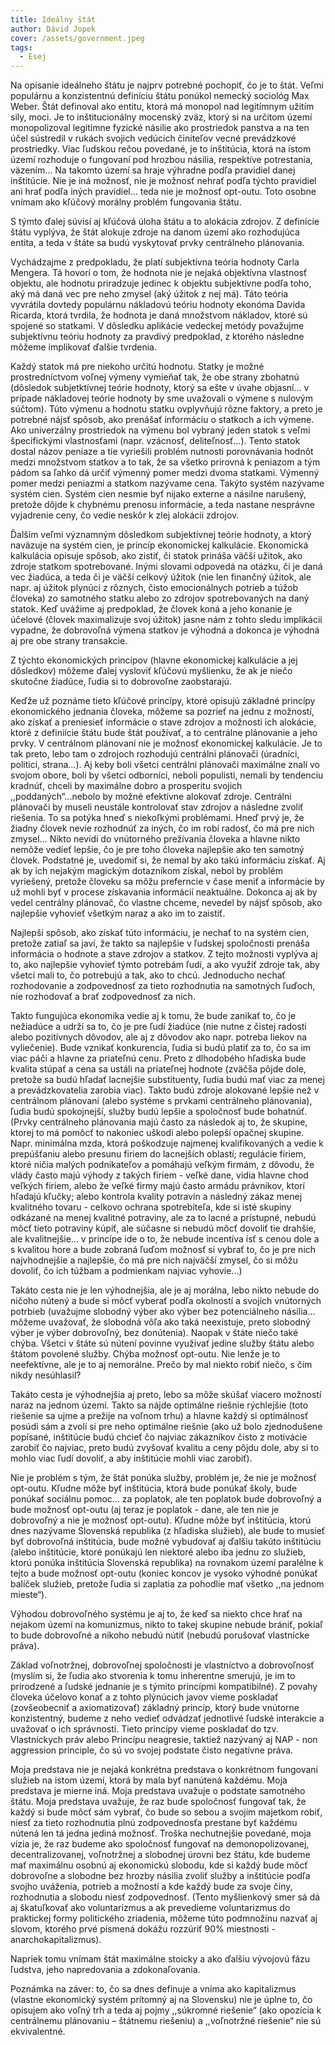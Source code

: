 ```yaml
---
title: Ideálny štát
author: Dávid Jopek
cover: /assets/government.jpeg
tags:
  - Esej
---
```

Na opísanie ideálneho štátu je najprv potrebné pochopiť, čo je to štát. Veľmi populárnu a konzistentnú definíciu štátu ponúkol nemecký sociológ Max Weber. Štát definoval ako entitu, ktorá má monopol nad legitímnym užitím sily, moci. Je to inštitucionálny mocenský zväz, ktorý si na určitom území monopolizoval legitímne fyzické násilie ako prostriedok panstva a na ten účel sústredil v rukách svojich vedúcich činiteľov vecné prevádzkové prostriedky. Viac ľudskou rečou povedané, je to inštitúcia, ktorá na istom území rozhoduje o fungovaní pod hrozbou násilia, respektíve potrestania, väzením… Na takomto území sa hraje výhradne podľa pravidiel danej inštitúcie. Nie je iná možnosť, nie je možnosť nehrať podľa týchto pravidiel ani hrať podľa iných pravidiel… teda nie je možnosť opt-outu. Toto osobne vnímam ako kľúčový morálny problém fungovania štátu. 

S týmto ďalej súvisí aj kľúčová úloha štátu a to alokácia zdrojov. Z definície štátu vyplýva, že štát alokuje zdroje na danom území ako rozhodujúca entita, a teda v štáte sa budú vyskytovať prvky centrálneho plánovania.

Vychádzajme z predpokladu, že platí subjektívna teória hodnoty Carla Mengera. Tá hovorí o tom, že hodnota nie je nejaká objektívna vlastnosť objektu, ale hodnotu priradzuje jedinec k objektu subjektívne podľa toho, aký má daná vec pre neho zmysel (aký úžitok z nej má). Táto teória vyvrátila dovtedy populárnu nákladovú teóriu hodnoty ekonóma Davida Ricarda, ktorá tvrdila, že hodnota je daná množstvom nákladov, ktoré sú spojené so statkami. V dôsledku aplikácie vedeckej metódy považujme subjektívnu teóriu hodnoty za pravdivý predpoklad, z ktorého následne môžeme implikovať ďalšie tvrdenia.

Každý statok má pre niekoho určitú hodnotu. Statky je možné prostredníctvom voľnej výmeny vymieňať tak, že obe strany zbohatnú (dôsledok subjetktívnej teórie hodnoty, ktorý sa ešte v úvahe objasní… v prípade nákladovej teórie hodnoty by sme uvažovali o výmene s nulovým súčtom). Túto výmenu a hodnotu statku ovplyvňujú rôzne faktory, a preto je potrebné nájsť spôsob, ako prenášať informáciu o statkoch a ich výmene. Ako univerzálny prostriedok na výmenu bol vybraný jeden statok s veľmi špecifickými vlastnosťami (napr. vzácnosť, deliteľnosť…). Tento statok dostal názov peniaze a tie vyriešili problém nutnosti porovnávania hodnôt medzi množstvom statkov a to tak, že sa všetko prirovná k peniazom a tým pádom sa ľahko dá určiť výmenný pomer medzi dvoma statkami. Výmenný pomer medzi peniazmi a statkom nazývame cena. Takýto systém nazývame systém cien. Systém cien nesmie byť nijako externe a násilne narušený, pretože dôjde k chybnému prenosu informácie, a teda nastane nesprávne vyjadrenie ceny, čo vedie neskôr k zlej alokácii zdrojov.

Ďalším veľmi významným dôsledkom subjektívnej teórie hodnoty, a ktorý naväzuje na systém cien, je princíp ekonomickej kalkulácie. Ekonomická kalkulácia opisuje spôsob, ako zistiť, či statok prináša väčší užitok, ako zdroje statkom spotrebované. Inými slovami odpovedá na otázku, či je daná vec žiadúca, a teda či je väčší celkový úžitok (nie len finančný úžitok, ale napr. aj úžitok plynúci z rôznych, čisto emocionálnych potrieb a túžob človeka) zo samotného statku alebo zo zdrojov spotrebovaných na daný statok. Keď uvážime aj predpoklad, že človek koná a jeho konanie je účelové (človek maximalizuje svoj úžitok) jasne nám z tohto sledu implikácii vypadne, že dobrovoľná výmena statkov je výhodná a dokonca je výhodná aj pre obe strany transakcie.

Z týchto ekonomických princípov (hlavne ekonomickej kalkulácie a jej dôsledkov) môžeme ďalej vysloviť kľúčovú myšlienku, že ak je niečo skutočne žiadúce, ľudia si to dobrovoľne zaobstarajú.

Keďže už poznáme tieto kľúčové princípy, ktoré opisujú základné princípy ekonomického jednania človeka, môžeme sa pozrieť na jednu z možností, ako získať a preniesieť informácie o stave zdrojov a možnosti ich alokácie, ktoré z definiície štátu bude štát používať, a to centrálne plánovanie a jeho prvky. V centrálnom plánovaní nie je možnosť ekonomickej kalkulácie. Je to tak preto, lebo tam o zdrojoch rozhodujú centrálni plánovači (úradníci, politici, strana…). Aj keby boli všetci centrálni plánovači maximálne znalí vo svojom obore, boli by všetci odborníci, neboli populisti, nemali by tendenciu kradnúť, chceli by maximálne dobro a prosperitu svojich ,,poddaných“...nebolo by možné efektívne alokovať zdroje. Centrálni plánovači by museli neustále kontrolovať stav zdrojov a následne zvoliť riešenia. To sa potýka hneď s niekoľkými problémami. Hneď prvý je, že žiadny človek nevie rozhodnúť za iných, čo im robí radosť, čo má pre nich zmysel… Nikto nevidí do vnútorného prežívania človeka a hlavne nikto nemôže vedieť lepšie, čo je pre toho človeka najlepšie ako ten samotný človek. Podstatné je, uvedomiť si, že nemal by ako takú informáciu získať. Aj ak by ich nejakým magickým dotazníkom získal, nebol by problém vyriešený, pretože človeku sa môžu preferncie v čase meniť a informácie by už mohli byť v procese získavania informácií neaktuálne. Dokonca aj ak by vedel centrálny plánovač, čo vlastne chceme, nevedel by nájsť spôsob, ako najlepšie vyhovieť všetkým naraz a ako im to zaistiť.

Najlepší spôsob, ako získať túto informáciu, je nechať to na systém cien, pretože zatiaľ sa javí, že takto sa najlepšie v ľudskej spoločnosti prenáša informácia o hodnote a stave zdrojov a statkov. Z tejto možnosti vyplýva aj to, ako najlepšie vyhovieť týmto potrebám ľudí, a ako využiť zdroje tak, aby všetci mali to, čo potrebujú a tak, ako to chcú. Jednoducho nechať rozhodovanie a zodpovednosť za tieto rozhodnutia na samotných ľuďoch, nie rozhodovať a brať zodpovednosť za nich.

Takto fungujúca ekonomika vedie aj k tomu, že bude zanikať to, čo je nežiadúce a udrží sa to, čo je pre ľudí žiadúce (nie nutne z čistej radosti alebo pozitívnych dôvodov, ale aj z dôvodov ako napr. potreba liekov na vyliečenie). Bude vznikať konkurencia, ľudia si budú platiť za to, čo sa im viac páči a hlavne za priateľnú cenu. Preto z dlhodobého hľadiska bude kvalita stúpať a cena sa ustáli na priateľnej hodnote (zväčša pôjde dole, pretože sa budú hľadať lacnejšie substituenty, ľudia budú mať viac za menej a prevádzkovatelia zarobia viac). Takto budú zdroje alokované lepšie než v centrálnom plánovaní (alebo systéme s prvkami centrálneho plánovania), ľudia budú spokojnejší, služby budú lepšie a spoločnosť bude bohatnúť. (Prvky centrálneho plánovania majú často za následok aj to, že skupine, ktorej to má pomôcť to nakoniec uškodí alebo polepší opačnej skupine. Napr. minimálna mzda, ktorá poškodzuje najmenej kvalifikovaných a vedie k prepúšťaniu alebo presunu firiem do lacnejších oblastí; regulácie firiem, ktoré ničia malých podnikateľov a pomáhajú veľkým firmám, z dôvodu, že vlády často majú výhody z takých firiem - veľké dane, vidia hlavne chod veľkých firiem, alebo že veľké firmy majú často armádu právnikov, ktorí hľadajú kľučky; alebo kontrola kvality potravín a následný zákaz menej kvalitného tovaru - celkovo ochrana spotrebiteľa, kde si isté skupiny odkázané na menej kvalitné potraviny, ale za to lacné a prístupné, nebudú môcť tieto potraviny kúpiť, ale súčasne si nebudú môcť dovoliť tie drahšie, ale kvalitnejšie… v princípe ide o to, že nebude incentíva ísť s cenou dole a s kvalitou hore a bude zobraná ľuďom možnosť si vybrať to, čo je pre nich najvhodnejšie a najlepšie, čo má pre nich najväčší zmysel, čo si môžu dovoliť, čo ich túžbam a podmienkam najviac vyhovie...)

Takáto cesta nie je len výhodnejšia, ale je aj morálna, lebo nikto nebude do ničoho nútený a bude si môcť vyberať podľa okolností a svojich vnútorných potrbieb (uvažujme slobodný výber ako výber bez potenciálneho násilia… môžeme uvažovať, že slobodná vôľa ako taká neexistuje, preto slobodný výber je výber dobrovoľný, bez donútenia). Naopak v štáte niečo také chýba. Všetci v štáte sú nútení povinne využívať jedine služby štátu alebo štátom povolené služby. Chýba možnosť opt-outu. Nie lenže je to neefektívne, ale je to aj nemorálne. Prečo by mal niekto robiť niečo, s čím nikdy nesúhlasil?

Takáto cesta je výhodnejšia aj preto, lebo sa môže skúšať viacero možností naraz na jednom území. Takto sa nájde optimálne riešnie rýchlejšie (toto riešenie sa ujme a prežije na voľnom trhu) a hlavne každý si optimálnosť posúdi sám a zvolí si pre neho optimálne riešnie (ako už bolo zjednodušene popísané, inštitúcie budú chcieť čo najviac zákazníkov čisto z motivácie zarobiť čo najviac, preto budú zvyšovať kvalitu a ceny pôjdu dole, aby si to mohlo viac ľudí dovoliť, a aby inštitúcie mohli viac zarobiť).

Nie je problém s tým, že štát ponúka služby, problém je, že nie je možnosť opt-outu. Kľudne môže byť inštitúcia, ktorá bude ponúkať školy, bude ponúkať sociálnu pomoc… za poplatok, ale ten poplatok bude dobrovoľný a bude možnosť opt-outu (aj teraz je poplatok - dane, ale ten nie je dobrovoľný a nie je možnosť opt-outu). Kľudne môže byť inštitúcia, ktorú dnes nazývame Slovenská republika (z hľadiska služieb), ale bude to musieť byť dobrovoľná inštitúcia, bude možné vybudovať aj ďalšiu takúto inštitúciu (alebo inštitúcie, ktoré ponúkajú len niektoré alebo iba jednu zo služieb, ktorú ponúka inštitúcia Slovenská republika) na rovnakom území paralélne k tejto a bude možnosť opt-outu (koniec koncov je vysoko výhodné ponúkať balíček služieb, pretože ľudia si zaplatia za pohodlie mať všetko ,,na jednom mieste“).

Výhodou dobrovoľného systému je aj to, že keď sa niekto chce hrať na nejakom území na komunizmus, nikto to takej skupine nebude brániť, pokiaľ to bude dobrovoľné a nikoho nebudú nútiť (nebudú porušovať vlastnícke práva).

Základ voľnotržnej, dobrovoľnej spoločnosti je vlastníctvo a dobrovoľnosť (myslím si, že ľudia ako stvorenia k tomu inherentne smerujú, je im to prirodzené a ľudské jednanie je s týmito princípmi kompatibilné). Z povahy človeka účelovo konať a z tohto plýnúcich javov vieme poskladať (zovšeobecniť a axiomatizovať) základný princíp, ktorý bude vnútorne konzistentný, budeme z neho vedieť odvádzať jednotlivé ľudské interakcie a uvažovať o ich správnosti. Tieto princípy vieme poskladať do tzv. Vlastníckych práv alebo Princípu neagresie, taktiež nazývaný aj NAP - non aggression principle, čo sú vo svojej podstate čisto negatívne práva.

Moja predstava nie je nejaká konkrétna predstava o konkrétnom fungovaní služieb na istom území, ktorá by mala byť nanútená každému. Moja predstava je mierne iná. Moja predstava uvažuje o podstate samotného štátu. Moja predstava uvažuje, že raz bude spoločnosť fungovať tak, že každý si bude môcť sám vybrať, čo bude so sebou a svojím majetkom robiť, niesť za tieto rozhodnutia plnú zodpovednosťa prestane byť každému nútená len tá jedna jediná možnosť. Troška nechutnejšie povedané, moja vízia je, že raz budeme ako spoločnosť fungovať na demonopolizovanej, decentralizovanej, voľnotržnej a slobodnej úrovni bez štátu, kde budeme mať maximálnu osobnú aj ekonomickú slobodu, kde si každý bude môcť dobrovoľne a slobodne bez hrozby násilia zvoliť služby a inštitúcie podľa svojho uváženia, potrieb a možností a kde každý bude za svoje činy, rozhodnutia a slobodu niesť zodpovednosť. (Tento myšlienkový smer sá dá aj škatuľkovať ako voluntarizmus a ak prevedieme voluntarizmus do praktickej formy politického zriadenia, môžeme túto podmnožinu nazvať aj slovom, ktorého prvé písmená dokážu rozzúriť 90% miestnosti - anarchokapitalizmus).

Napriek tomu vnímam štát maximálne stoicky a ako ďalšiu vývojovú fázu ľudstva, jeho napredovania a zdokonaľovania.

Poznámka na záver: to, čo sa dnes definuje a vníma ako kapitalizmus (vlastne ekonomický systém prítomný aj na Slovensku) nie je úplne to, čo opisujem ako voľný trh a teda aj pojmy ,,súkromné riešenie“ (ako opozícia k centrálnemu plánovaniu – štátnemu riešeniu) a ,,voľnotržné riešenie“ nie sú ekvivalentné.
